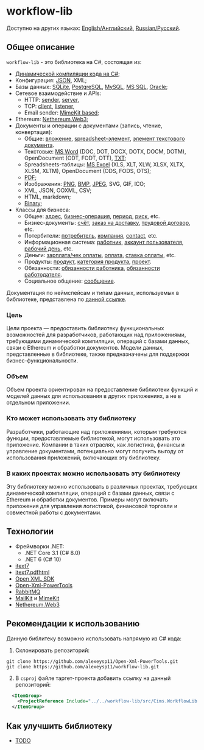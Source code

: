 # workflow-lib 

Доступно на других языках: [English/Английский](README.md), [Russian/Русский](README.ru.md). 

## Общее описание

`workflow-lib` - это библиотека на C#, состоящая из:
- [Динамической компиляции кода на C#](docs/Dynamical/DynamicCompiling.md);
- Конфигурация: [JSON](docs/Extensions/JsonConfigExtensions.md), XML;
- Базы данных: [SQLite](docs/DbConnections/SqliteDbConnection.md), [PostgreSQL](docs/DbConnections/PgDbConnection.md), [MySQL](docs/DbConnections/MysqlDbConnection.md), [MS SQL](docs/DbConnections/MssqlDbConnection.md), [Oracle](docs/DbConnections/OracleDbConnection.md);
- Сетевое взаимодействие и APIs: 
    - HTTP: [sender](docs/NetworkAPIs/HttpSender.md), [server](docs/NetworkAPIs/HttpServerWF.md), 
    - TCP: [client](docs/NetworkAPIs/TcpClientWF.md), [listener](docs/NetworkAPIs/TcpListenerWF.md), 
    - Email sender: [MimeKit based](docs/NetworkAPIs/EmailSenderMimeKit.md);
- Ethereum: [Nethereum.Web3](docs/NethereumAPI/EthNodeAPIWeb3.md);
- Документы и операции с документами (запись, чтение, конвертация): 
    - Общие: [вложение](docs/Models/Documents/Attachment.md), [spreadsheet-элемент](docs/Models/Documents/SpreadsheetElement.md), [элемент текстового документа](docs/Models/Documents/TextDocElement.md).
    - Текстовые: [MS Word](docs/DocFormats/TextBased/MSWordConverter.md) (DOC, DOT, DOCX, DOTX, DOCM, DOTM), OpenDocument (ODT, FODT, OTT), [TXT](docs/DocFormats/TextBased/TxtConverter.md);
    - Spreadsheets-таблицы: [MS Excel](docs/DocFormats/Spreadsheets/MSExcelConverter.md) (XLS, XLT, XLW, XLSX, XLTX, XLSM, XLTM), OpenDocument (ODS, FODS, OTS);
    - [PDF](docs/DocFormats/PdfConverter.md);
    - Изображения: [PNG](docs/DocFormats/Images/PngConverter.md), [BMP](docs/DocFormats/Images/BmpConverter.md), [JPEG](docs/DocFormats/Images/JpegConverter.md), SVG, GIF, ICO;
    - XML, JSON, OOXML, CSV;
    - HTML, markdown;
    - [Binary](docs/DocFormats/BinaryConverter.md);
- Классы для бизнеса:
    - Общее: [адрес](docs/Models/Business/Address.md), [бизнес-операция](docs/Models/Business/BusinessOperation.md), [период](docs/Models/Business/Period.md), [риск](docs/Models/Business/Risk.md), etc.
    - Бизнес-документы: [счёт](docs/Models/Business/BusinessDocuments/Bill.md), [заказ на доставку](docs/Models/Business/BusinessDocuments/DeliveryOrder.md), [трудовой договор](docs/Models/Business/BusinessDocuments/EmploymentContract.md), etc.
    - Потербители: [потребитель](docs/Models/Business/Customers/Customer.md), [компания](docs/Models/Business/Customers/Company.md), [contact](docs/Models/Business/Customers/Contact.md), etc.
    - Информационная система: [работник](docs/Models/Business/InformationSystem/Employee.md), [аккаунт пользователя](docs/Models/Business/InformationSystem/UserAccount.md), [рабочий день](docs/Models/Business/InformationSystem/WorkingDay.md), etc.
    - Деньги: [зарплата/чек оплаты](docs/Models/Business/Monetary/Paycheck.md), [оплата](docs/Models/Business/Monetary/Payment.md), [ставка оплаты](docs/Models/Business/Monetary/PayRate.md), etc.
    - Продукты: [продукт](docs/Models/Business/Products/Product.md), [категория продукта](docs/Models/Business/Products/ProductCategory.md), [проект](docs/Models/Business/Products/Project.md).
    - Обязанности: [обязанности работника](docs/Models/Business/Responsibilities/EmployeeResponsibility.md), [обязанности работодателя](docs/Models/Business/Responsibilities/EmployerResponsibility.md).
    - Социальное общение: [сообщение](docs/Models/Business/SocialCommunication/MessageWF.md).
<!--
- Визуализация данных: Line chart, Bar chart, Histogram, Scatter plot, Box plot, Pareto chart, Pie chart, Area chart, Tree map, Bubble chart, Stripe graphic, Control chart, Run chart, Stem-and-leaf display, Cartogram, Small multiple, Sparkline, Table, Marimekko chart. 
-->

Документация по неймспейсам и типам данных, используемых в библиотеке, представлена по [данной ссылке](docs/documentation.md).

### Цель

Цели проекта — предоставить библиотеку функциональных возможностей для разработчиков, работающих над приложениями, требующими динамической компиляции, операций с базами данных, связи с Ethereum и обработки документов.
Модели данных, представленные в библиотеке, также предназначены для поддержки бизнес-функциональности.

### Объем

Объем проекта ориентирован на предоставление библиотеки функций и моделей данных для использования в других приложениях, а не в отдельном приложении.

### Кто может использовать эту библиотеку

Разработчики, работающие над приложениями, которым требуются функции, предоставляемые библиотекой, могут использовать это приложение.
Компании в таких отраслях, как логистика, финансы и управление документами, потенциально могут получить выгоду от использования приложений, включающих эту библиотеку.

### В каких проектах можно использовать эту библиотеку

Эту библиотеку можно использовать в различных проектах, требующих динамической компиляции, операций с базами данных, связи с Ethereum и обработки документов. Примеры могут включать приложения для управления логистикой, финансовой торговли и совместной работы с документами.

## Технологии 

- Фреймворки .NET:
  - .NET Core 3.1 (C# 8.0)
  - .NET 6 (C# 10)
- [itext7](https://github.com/itext/itext7-dotnet)
- [itext7.pdfhtml](https://github.com/itext/i7n-pdfhtml)
- [Open XML SDK](https://github.com/dotnet/Open-XML-SDK)
- [Open-Xml-PowerTools](https://github.com/alexeysp11/Open-Xml-PowerTools.git)
- [RabbitMQ](https://github.com/rabbitmq/rabbitmq-dotnet-client)
- [MailKit](https://github.com/jstedfast/MailKit) и [MimeKit](https://github.com/jstedfast/MimeKit)
- [Nethereum.Web3](https://github.com/Nethereum/Nethereum/tree/master/src/Nethereum.Web3)

## Рекомендации к использованию 

Данную библитеку возможно использовать напрямую из C# кода: 

1. Склонировать репозиторий: 
```
git clone https://github.com/alexeysp11/Open-Xml-PowerTools.git 
git clone https://github.com/alexeysp11/workflow-lib.git
```

2. В `csproj` файле таргет-проекта добавить ссылку на данный репозиторий: 
```XML
  <ItemGroup>
    <ProjectReference Include="../../workflow-lib/src/Cims.WorkflowLib.csproj" />
  </ItemGroup>
```
<!--
## Как использовать данную библиотеку совместно с XML/JSON оболочкой  

Подразумевается использование данной библиотеки с помощью XML/JSON оболочки (своего рода no-code подход).
-->

## Как улучшить библиотеку 

- [TODO](docs/TODO.md)
